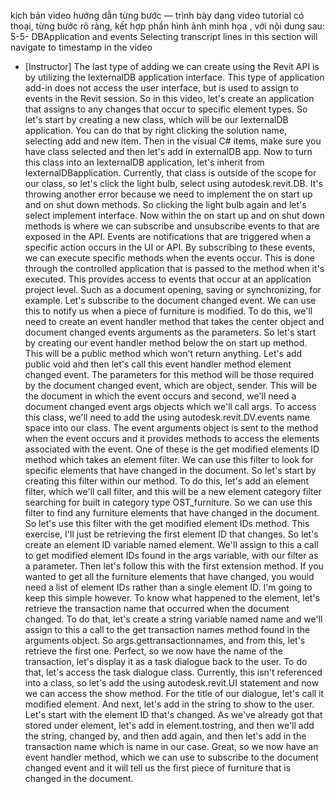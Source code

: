 kịch bản video hướng dẫn từng bước — trình bày dạng video tutorial có thoại, từng bước rõ ràng, kết hợp phần hình ảnh minh họa , với nội dung sau: 
5-5-
DBApplication and events
Selecting transcript lines in this section will navigate to timestamp in the video
- [Instructor] The last type of adding we can create using the Revit API is by utilizing the IexternalDB application interface. This type of application add-in does not access the user interface, but is used to assign to events in the Revit session. So in this video, let's create an application that assigns to any changes that occur to specific element types. So let's start by creating a new class, which will be our IexternalDB application. You can do that by right clicking the solution name, selecting add and new item. Then in the visual C# items, make sure you have class selected and then let's add in externalDB app. Now to turn this class into an IexternalDB application, let's inherit from IexternalDBapplication. Currently, that class is outside of the scope for our class, so let's click the light bulb, select using autodesk.revit.DB. It's throwing another error because we need to implement the on start up and on shut down methods. So clicking the light bulb again and let's select implement interface. Now within the on start up and on shut down methods is where we can subscribe and unsubscribe events to that are exposed in the API. Events are notifications that are triggered when a specific action occurs in the UI or API. By subscribing to these events, we can execute specific methods when the events occur. This is done through the controlled application that is passed to the method when it's executed. This provides access to events that occur at an application project level. Such as a document opening, saving or synchronizing, for example. Let's subscribe to the document changed event. We can use this to notify us when a piece of furniture is modified. To do this, we'll need to create an event handler method that takes the center object and document changed events arguments as the parameters. So let's start by creating our event handler method below the on start up method. This will be a public method which won't return anything. Let's add public void and then let's call this event handler method element changed event. The parameters for this method will be those required by the document changed event, which are object, sender. This will be the document in which the event occurs and second, we'll need a document changed event args objects which we'll call args. To access this class, we'll need to add the using autodesk.revit.DV.events name space into our class. The event arguments object is sent to the method when the event occurs and it provides methods to access the elements associated with the event. One of these is the get modified elements ID method which takes an element filter. We can use this filter to look for specific elements that have changed in the document. So let's start by creating this filter within our method. To do this, let's add an element filter, which we'll call filter, and this will be a new element category filter searching for built in category type OST_furniture. So we can use this filter to find any furniture elements that have changed in the document. So let's use this filter with the get modified element IDs method. This exercise, I'll just be retrieving the first element ID that changes. So let's create an element ID variable named element. We'll assign to this a call to get modified element IDs found in the args variable, with our filter as a parameter. Then let's follow this with the first extension method. If you wanted to get all the furniture elements that have changed, you would need a list of element IDs rather than a single element ID. I'm going to keep this simple however. To know what happened to the element, let's retrieve the transaction name that occurred when the document changed. To do that, let's create a string variable named name and we'll assign to this a call to the get transaction names method found in the arguments object. So args.gettransactionnames, and from this, let's retrieve the first one. Perfect, so we now have the name of the transaction, let's display it as a task dialogue back to the user. To do that, let's access the task dialogue class. Currently, this isn't referenced into a class, so let's add the using autodesk.revit.UI statement and now we can access the show method. For the title of our dialogue, let's call it modified element. And next, let's add in the string to show to the user. Let's start with the element ID that's changed. As we've already got that stored under element, let's add in element.tostring, and then we'll add the string, changed by, and then add again, and then let's add in the transaction name which is name in our case. Great, so we now have an event handler method, which we can use to subscribe to the document changed event and it will tell us the first piece of furniture that is changed in the document.